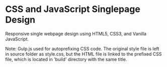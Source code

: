 # CSS and JavaScript Singlepage Design
Responsive single webpage design using HTML5, CSS3, and Vanilla JavaScript.

Note: Gulp.js used for autoprefixing CSS code. The original style file is left in source folder as style.css, but the HTML file is linked to the prefixed CSS file, which is located in 'build' directory with the same title.

